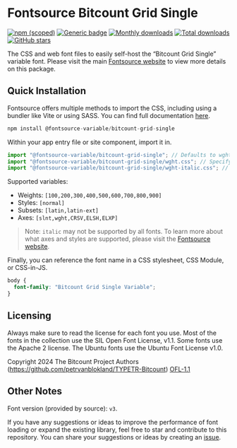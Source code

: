 # Fontsource Bitcount Grid Single

[![npm (scoped)](https://img.shields.io/npm/v/@fontsource-variable/bitcount-grid-single?color=brightgreen)](https://www.npmjs.com/package/@fontsource-variable/bitcount-grid-single) [![Generic badge](https://img.shields.io/badge/fontsource-passing-brightgreen)](https://github.com/fontsource/fontsource) [![Monthly downloads](https://badgen.net/npm/dm/@fontsource-variable/bitcount-grid-single)](https://github.com/fontsource/fontsource) [![Total downloads](https://badgen.net/npm/dt/@fontsource-variable/bitcount-grid-single)](https://github.com/fontsource/fontsource) [![GitHub stars](https://img.shields.io/github/stars/fontsource/fontsource.svg?style=social&label=Star)](https://github.com/fontsource/fontsource/stargazers)

The CSS and web font files to easily self-host the “Bitcount Grid Single” variable font. Please visit the main [Fontsource website](https://fontsource.org/fonts/bitcount-grid-single) to view more details on this package.

## Quick Installation

Fontsource offers multiple methods to import the CSS, including using a bundler like Vite or using SASS. You can find full documentation [here](https://fontsource.org/docs/getting-started/introduction).

```javascript
npm install @fontsource-variable/bitcount-grid-single
```

Within your app entry file or site component, import it in.

```javascript
import "@fontsource-variable/bitcount-grid-single"; // Defaults to wght axis
import "@fontsource-variable/bitcount-grid-single/wght.css"; // Specify axis
import "@fontsource-variable/bitcount-grid-single/wght-italic.css"; // Specify axis and style
```

Supported variables:
- Weights: `[100,200,300,400,500,600,700,800,900]`
- Styles: `[normal]`
- Subsets: `[latin,latin-ext]`
- Axes: `[slnt,wght,CRSV,ELSH,ELXP]`

> Note: `italic` may not be supported by all fonts. To learn more about what axes and styles are supported, please visit the [Fontsource website](https://fontsource.org/fonts/bitcount-grid-single).

Finally, you can reference the font name in a CSS stylesheet, CSS Module, or CSS-in-JS.

```css
body {
  font-family: "Bitcount Grid Single Variable";
}
```

## Licensing
Always make sure to read the license for each font you use. Most of the fonts in the collection use the SIL Open Font License, v1.1. Some fonts use the Apache 2 license. The Ubuntu fonts use the Ubuntu Font License v1.0.

Copyright 2024 The Bitcount Project Authors (https://github.com/petrvanblokland/TYPETR-Bitcount)
[OFL-1.1](https://openfontlicense.org)

## Other Notes
Font version (provided by source): `v3`.

If you have any suggestions or ideas to improve the performance of font loading or expand the existing library, feel free to star and contribute to this repository. You can share your suggestions or ideas by creating an [issue](https://github.com/fontsource/fontsource/issues).